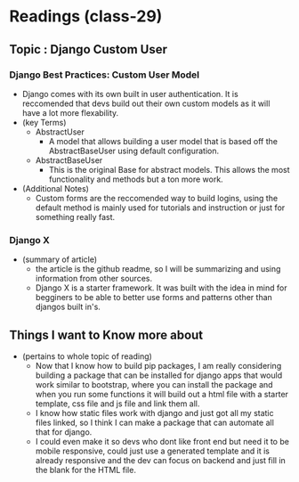 # Readings (class-29)

## Topic : Django Custom User

### Django Best Practices: Custom User Model
- Django comes with its own built in user authentication. It is reccomended that devs build out their own custom models as it will have a lot more flexability. 
- (key Terms)
    - AbstractUser
        - A model that allows building a user model that is based off the AbstractBaseUser using default configuration.
    - AbstractBaseUser
        - This is the original Base for abstract models. This allows the most functionality and methods but a ton more work.
- (Additional Notes)
  - Custom forms are the reccomended way to build logins, using the default method is mainly used for tutorials and instruction or just for something really fast.

### Django X
- (summary of article)
  - the article is the github readme, so I will be summarizing and using information from other sources.
  - Django X is a starter framework. It was built with the idea in mind for begginers to be able to better use forms and patterns other than djangos built in's. 

## Things I want to Know more about
- (pertains to whole topic of reading)
  - Now that I know how to build pip packages, I am really considering building a package that can be installed for django apps that would work similar to bootstrap, where you can install the package and when you run some functions it will build out a html file with a starter template, css file and js file and link them all.
  - I know how static files work with django and just got all my static files linked, so I think I can make a package that can automate all that for django.
  - I could even make it so devs who dont like front end but need it to be mobile responsive, could just use a generated template and it is already responsive and the dev can focus on backend and just fill in the blank for the HTML file.  
